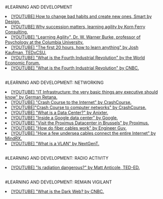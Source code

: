 #LEARNING AND DEVELOPMENT
<br>

<li><a href="https://www.youtube.com/watch?v=gc6rvFWVwdc">[YOUTUBE] How to change bad habits and create new ones, Smart by Design.</a></li>

<li><a href="https://youtu.be/Ml5LpaS16ng">[YOUTUBE] Why succession matters, learning agility by Korn Ferry Consulting.</a></li>
<li><a href="https://www.youtube.com/watch?v=ORQz5FadIio">[YOUTUBE] "Learning Agility", Dr. W. Warner Burke, professor of Psychology at the Columbia University.</a></li>
<li><a href="https://www.youtube.com/watch?v=5MgBikgcWnY">[YOUTUBE] "The first 20 hours, how to learn anything" by Josh Kaufman, TEDxCSU.</a></li>
<li><a href="https://www.youtube.com/watch?v=kpW9JcWxKq0">[YOUTUBE] "What is the Fourth Industrial Revolution" by the World Economic Forum.</a></li>
<li><a href="https://www.youtube.com/watch?v=v9rZOa3CUC8">[YOUTUBE] "What is the Fourth Industrial Revolution" by CNBC.</a></li>
<br>

#LEARNING AND DEVELOPMENT: NETWORKING
<br>

<li><a href="https://www.youtube.com/watch?v=V6zJi8CU7Tk">[YOUTUBE] "IT Infrastructure: the very basic things any executive should know" by German Retana.</a></li>
<li><a href="https://www.youtube.com/watch?v=AEaKrq3SpW8">[YOUTUBE] "Crash Course to the Internet" by CrashCourse.</a></li>
<li><a href="https://www.youtube.com/watch?v=3QhU9jd03a0&t">[YOUTUBE]"Crash Course to computer networks" by CrashCourse.</a></li>
<li><a href="https://www.youtube.com/watch?v=kfvbCggY_nI">[YOUTUBE] "What is a Data Center?" by Anixter.</a></li>
<li><a href="https://www.youtube.com/watch?v=XZmGGAbHqa0">[YOUTUBE] "Inside a Google data center" by Google.</a></li>
<li><a href="https://www.youtube.com/watch?v=mwi4RRNygaM">[YOUTUBE] "Visit the Proximus Datacenter in Brussels" by Proximus.</a></li>
<li><a href="https://www.youtube.com/watch?v=0MwMkBET_5I">[YOUTUBE] "How do fiber cables work" by Engineer Guy.</a></li>
<li><a href="https://www.youtube.com/watch?v=eTBLIYJSzdc">[YOUTUBE] "How a few undersea cables connect the entire Internet" by MindRX.</a></li>
<li><a href="https://www.youtube.com/watch?v=oo-hejIq3iQ">[YOUTUBE] "What is a VLAN" by NextGenT.</a></li>
<br>

#LEARNING AND DEVELOPMENT: RADIO ACTIVITY
<br>

<li><a href="https://www.youtube.com/watch?v=zI2vRwFKnHQ">[YOUTUBE] "Is radiation dangerous?" by Matt Anticole, TED-ED.</a></li>
<br>

#LEARNING AND DEVELOPMENT: REMAIN VIGILANT
<br>

<li><a href="https://www.youtube.com/watch?v=fUjSVrh9UN4">[YOUTUBE] "What is the Dark Web? by CNBC.</a></li>
